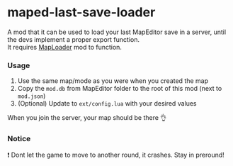 # maped-last-save-loader

A mod that it can be used to load your last MapEditor save in a server, until the devs implement a proper export function.  
It requires [MapLoader](https://github.com/BF3RM/MapLoader) mod to function.

### Usage

1. Use the same map/mode as you were when you created the map
2. Copy the `mod.db` from MapEditor folder to the root of this mod (next to `mod.json`)
3. (Optional) Update to `ext/config.lua` with your desired values

When you join the server, your map should be there 👌

### Notice
❗️ Dont let the game to move to another round, it crashes. Stay in preround!
